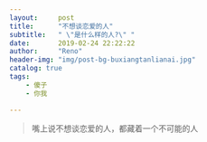 ```yaml
---
layout:     post
title:      "不想谈恋爱的人"
subtitle:   " \"是什么样的人?\" "
date:       2019-02-24 22:22:22
author:     "Reno"
header-img: "img/post-bg-buxiangtanlianai.jpg"
catalog: true
tags:
    - 傻子
    - 你我

---
```


> 嘴上说不想谈恋爱的人，都藏着一个不可能的人

